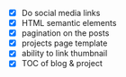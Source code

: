 - [x] Do social media links
- [x] HTML semantic elements
- [x] pagination on the posts
- [x] projects page template
- [x] ability to link thumbnail
- [x] TOC of blog & project